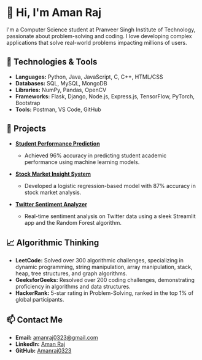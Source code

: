 # 👋 Hi, I'm Aman Raj

I'm a Computer Science student at Pranveer Singh Institute of Technology, passionate about problem-solving and coding. I love developing complex applications that solve real-world problems impacting millions of users. 

## 🔧 Technologies & Tools
- **Languages:** Python, Java, JavaScript, C, C++, HTML/CSS
- **Databases:** SQL, MySQL, MongoDB
- **Libraries:** NumPy, Pandas, OpenCV
- **Frameworks:** Flask, Django, Node.js, Express.js, TensorFlow, PyTorch, Bootstrap
- **Tools:** Postman, VS Code, GitHub

## 🚀 Projects
- **[Student Performance Prediction](https://github.com/Amanraj0323/Student-Performance-Prediction)**
  - Achieved 96% accuracy in predicting student academic performance using machine learning models.

- **[Stock Market Insight System](https://github.com/Amanraj0323/Stock-Market-Insight-System)**
  - Developed a logistic regression-based model with 87% accuracy in stock market analysis.

- **[Twitter Sentiment Analyzer](https://github.com/Amanraj0323/Sentiment_Analyser)**
  - Real-time sentiment analysis on Twitter data using a sleek Streamlit app and the Random Forest algorithm.

## 📈 Algorithmic Thinking
- **LeetCode:** Solved over 300 algorithmic challenges, specializing in dynamic programming, string manipulation, array manipulation, stack, heap, tree structures, and graph algorithms.
- **GeeksforGeeks:** Resolved over 200 coding challenges, demonstrating proficiency in algorithms and data structures.
- **HackerRank:** 5-star rating in Problem-Solving, ranked in the top 1% of global participants.

## 📫 Contact Me
- **Email:** [amanraj0323@gmail.com](mailto:amanraj0323@gmail.com)
- **LinkedIn:** [Aman Raj](https://www.linkedin.com/in/aman-raj-b980b7238)
- **GitHub:** [Amanraj0323](https://github.com/Amanraj0323)
